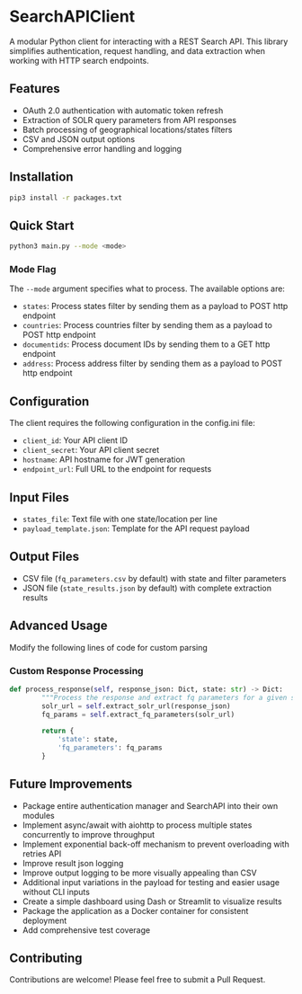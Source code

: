 # SearchAPIClient

A modular Python client for interacting with a REST Search API. This library simplifies authentication, request handling, and data extraction when working with HTTP search endpoints.

## Features

- OAuth 2.0 authentication with automatic token refresh
- Extraction of SOLR query parameters from API responses
- Batch processing of geographical locations/states filters
- CSV and JSON output options
- Comprehensive error handling and logging

## Installation

```bash
pip3 install -r packages.txt
```

## Quick Start

```bash
python3 main.py --mode <mode>
```

### Mode Flag

The `--mode` argument specifies what to process. The available options are:

- `states`: Process states filter by sending them as a payload to POST http endpoint
- `countries`: Process countries filter by sending them as a payload to POST http endpoint
- `documentids`: Process document IDs by sending them to a GET http endpoint
- `address`: Process address filter by sending them as a payload to POST http endpoint


## Configuration

The client requires the following configuration in the config.ini file:

- `client_id`: Your API client ID
- `client_secret`: Your API client secret
- `hostname`: API hostname for JWT generation
- `endpoint_url`: Full URL to the endpoint for requests

## Input Files

- `states_file`: Text file with one state/location per line
- `payload_template.json`: Template for the API request payload

## Output Files

- CSV file (`fq_parameters.csv` by default) with state and filter parameters
- JSON file (`state_results.json` by default) with complete extraction results

## Advanced Usage

Modify the following lines of code for custom parsing 

### Custom Response Processing

```python
def process_response(self, response_json: Dict, state: str) -> Dict:
        """Process the response and extract fq parameters for a given state."""
        solr_url = self.extract_solr_url(response_json)
        fq_params = self.extract_fq_parameters(solr_url)
        
        return {
            'state': state,
            'fq_parameters': fq_params
        }
```

## Future Improvements

- Package entire authentication manager and SearchAPI into their own modules
- Implement async/await with aiohttp to process multiple states concurrently to improve throughput
- Implement exponential back-off mechanism to prevent overloading with retries API
- Improve result json logging
- Improve output logging to be more visually appealing than CSV
- Additional input variations in the payload for testing and easier usage without CLI inputs
- Create a simple dashboard using Dash or Streamlit to visualize results
- Package the application as a Docker container for consistent deployment
- Add comprehensive test coverage


## Contributing

Contributions are welcome! Please feel free to submit a Pull Request.